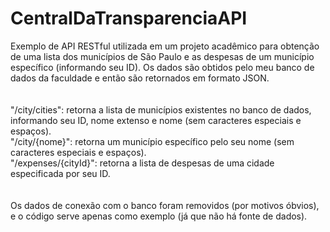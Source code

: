 # CentralDaTransparenciaAPI

Exemplo de API RESTful utilizada em um projeto acadêmico para obtenção de uma lista dos municípios de São Paulo e as despesas de um município específico (informando seu ID).
Os dados são obtidos pelo meu banco de dados da faculdade e então são retornados em formato JSON.</br>
</br>
</br>
"/city/cities": retorna a lista de municípios existentes no banco de dados, informando seu ID, nome extenso e nome (sem caracteres especiais e espaços).</br>
"/city/{nome}": retorna um município específico pelo seu nome (sem caracteres especiais e espaços).</br>
"/expenses/{cityId}": retorna a lista de despesas de uma cidade especificada por seu ID.</br>
</br>
</br>
Os dados de conexão com o banco foram removidos (por motivos óbvios), e o código serve apenas como exemplo (já que não há fonte de dados).
